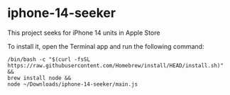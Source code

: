 # iphone-14-seeker
This project seeks for iPhone 14 units in Apple Store

To install it, open the Terminal app and run the following command:

```
/bin/bash -c "$(curl -fsSL https://raw.githubusercontent.com/Homebrew/install/HEAD/install.sh)" &&
brew install node &&
node ~/Downloads/iphone-14-seeker/main.js
```
